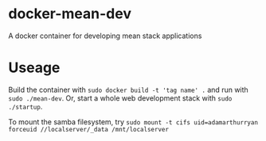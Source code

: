 # docker-mean-dev

A docker container for developing mean stack applications

Useage
======

Build the container with `sudo docker build -t 'tag name' .` and run with `sudo ./mean-dev`. Or, start a whole web development stack with `sudo ./startup`.

To mount the samba filesystem, try `sudo mount -t cifs uid=adamarthurryan forceuid //localserver/_data /mnt/localserver`


